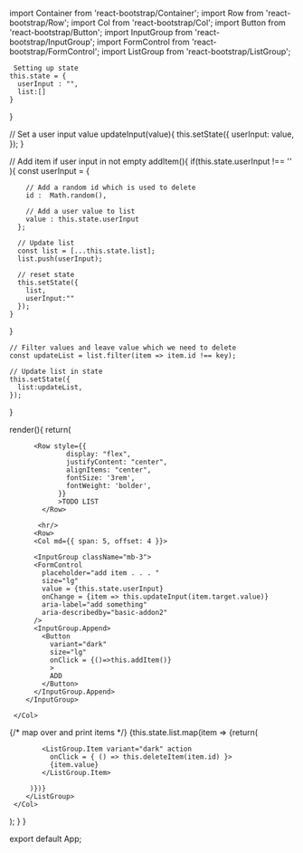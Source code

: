 import Container from 'react-bootstrap/Container';
import Row from 'react-bootstrap/Row';
import Col from 'react-bootstrap/Col';
import Button from 'react-bootstrap/Button';
import InputGroup from 'react-bootstrap/InputGroup';
import FormControl from 'react-bootstrap/FormControl';
import ListGroup from 'react-bootstrap/ListGroup';
  

  
     Setting up state
    this.state = {
      userInput : "",
      list:[]
    }
  }
  
  // Set a user input value
  updateInput(value){
    this.setState({
      userInput: value,
    });
  }
  
  // Add item if user input in not empty
  addItem(){
    if(this.state.userInput !== '' ){
      const userInput = {
  
        // Add a random id which is used to delete
        id :  Math.random(),
  
        // Add a user value to list
        value : this.state.userInput
      };
  
      // Update list
      const list = [...this.state.list];
      list.push(userInput);
  
      // reset state
      this.setState({
        list,
        userInput:""
      });
    }
  }
  

  
    // Filter values and leave value which we need to delete
    const updateList = list.filter(item => item.id !== key);
  
    // Update list in state
    this.setState({
      list:updateList,
    });
  
  }
  
  render(){
    return(<Container>
  
          <Row style={{
                  display: "flex",
                  justifyContent: "center",
                  alignItems: "center",
                  fontSize: '3rem',
                  fontWeight: 'bolder',
                }}
                >TODO LIST
            </Row>
  
           <hr/>
          <Row>
          <Col md={{ span: 5, offset: 4 }}>
  
          <InputGroup className="mb-3">
          <FormControl
            placeholder="add item . . . "
            size="lg"
            value = {this.state.userInput}
            onChange = {item => this.updateInput(item.target.value)}
            aria-label="add something"
            aria-describedby="basic-addon2"
          />
          <InputGroup.Append>
            <Button
              variant="dark"
              size="lg"
              onClick = {()=>this.addItem()}
              >
              ADD
            </Button>
          </InputGroup.Append>
        </InputGroup>
  
     </Col>
   </Row>
   <Row>
     <Col md={{ span: 5, offset: 4 }}>
        <ListGroup>
          {/* map over and print items */}
         {this.state.list.map(item => {return(
  
            <ListGroup.Item variant="dark" action 
              onClick = { () => this.deleteItem(item.id) }>
              {item.value}
            </ListGroup.Item>
  
         )})}
        </ListGroup>
     </Col>
   </Row>
     </Container>
    );
  }
}
  
export default App;
